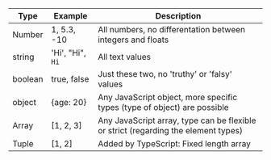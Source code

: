 | Type    | Example          | Description                                                                        |
| ------- | ---------------- | ---------------------------------------------------------------------------------- |
| Number  | 1, 5.3, -10      | All numbers, no differentation between integers and floats                         |
| string  | 'Hi', "Hi", `Hi` | All text values                                                                    |
| boolean | true, false      | Just these two, no 'truthy' or 'falsy' values                                      |
| object  | {age: 20}        | Any JavaScript object, more specific types (type of object) are possible           |
| Array   | [1, 2, 3]        | Any JavaScript array, type can be flexible or strict (regarding the element types) |
| Tuple   | [1, 2]           | Added by TypeScript: Fixed length array                                            |
